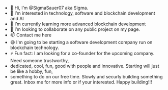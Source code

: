 - 👋 Hi, I’m @SigmaSauer07 aka Sigma.
- 👀 I’m interested in technology, software and blockchain development and AI
- 🌱 I’m currently learning more advanced blockchain development
- 💞️ I’m looking to collaborate on any public project on my page.
- 📫 Contact me here
- 😄 I'm going to be starting a software development company run on blockchain technology.
- ⚡ Fun fact: I am looking for a co-founder for the upcoming company. Need someone trustworthy,
- dedicated, cool, fun, good with people and innovative. Starting will just be like a hobby, fun,
- something to do on our free time. Slowly and securly building something great.
  Inbox me for more info or if your interested. Happy building!!!
